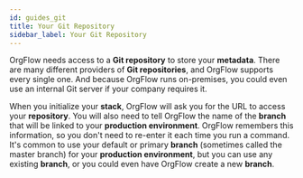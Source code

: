 ```yaml
---
id: guides_git
title: Your Git Repository
sidebar_label: Your Git Repository
---
```


OrgFlow needs access to a **Git repository** to store your **metadata**. There are many different providers of **Git repositories**, and OrgFlow supports every single one. And because OrgFlow runs on-premises, you could even use an internal Git server if your company requires it.

When you initialize your **stack**, OrgFlow will ask you for the URL to access your **repository**. You will also need to tell OrgFlow the name of the **branch** that will be linked to your **production environment**. OrgFlow remembers this information, so you don't need to re-enter it each time you run a command. It's common to use your default or primary **branch** (sometimes called the master branch) for your **production environment**, but you can use any existing **branch**, or you could even have OrgFlow create a new **branch**.
